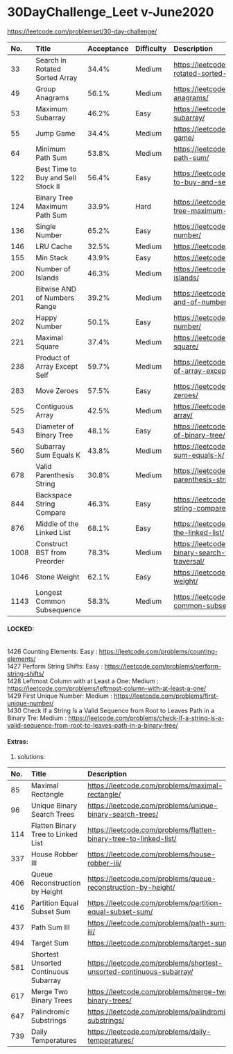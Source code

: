 # 30DayChallenge_Leet v-June2020
https://leetcode.com/problemset/30-day-challenge/

|      No.|     	 Title	                  |  Acceptance	|               Difficulty             |	Description |
| :---|:---                                                |      :---      |                                 :--- | :--- |
|33| Search in Rotated Sorted Array|34.4%|Medium|https://leetcode.com/problems/search-in-rotated-sorted-array/|
| 49|	Group Anagrams    		      |      56.1%	|                      Medium	   |https://leetcode.com/problems/group-anagrams/|
| 53|	Maximum Subarray    		      |      46.2%	|                      Easy	   |https://leetcode.com/problems/maximum-subarray/|
| 55|	Jump Game    		      |      34.4%	|	          Medium	   |https://leetcode.com/problems/jump-game/|
| 64|	Minimum Path Sum                          |      53.8%	|	          Medium	   |https://leetcode.com/problems/minimum-path-sum/|
| 122	|Best Time to Buy and Sell Stock II        |      56.4%	|                      Easy	   |https://leetcode.com/problems/best-time-to-buy-and-sell-stock-ii/|
| 124|	Binary Tree Maximum Path Sum    	      |	33.9%	|	          Hard	   |https://leetcode.com/problems/binary-tree-maximum-path-sum/|
| 136	|Single Number    		      |      65.2%	|	          Easy	   |https://leetcode.com/problems/single-number/|
| 146	|LRU Cache    		      |      32.5%	|	          Medium	   |https://leetcode.com/problems/lru-cache/|
| 155	|Min Stack    		      |      43.9%	|                      Easy	   |https://leetcode.com/problems/min-stack/|
| 200	|Number of Islands    		      |      46.3%	|	          Medium	   |https://leetcode.com/problems/number-of-islands/|
| 201	|Bitwise AND of Numbers Range    	      | 	39.2%	|	          Medium	   |https://leetcode.com/problems/bitwise-and-of-numbers-range/|
| 202	|Happy Number    		      |  	50.1%	|	          Easy	   |https://leetcode.com/problems/happy-number/|
| 221	|Maximal Square    		      |     37.4%	|	          Medium	   |https://leetcode.com/problems/maximal-square/|
| 238	|Product of Array Except Self    	      |	59.7%	|	          Medium	   |   https://leetcode.com/problems/product-of-array-except-self/|
| 283	|Move Zeroes    		      |	57.5%	|	          Easy	   |https://leetcode.com/problems/move-zeroes/|
| 525|	Contiguous Array    		      |	42.5%	|	          Medium	   |https://leetcode.com/problems/contiguous-array/|
| 543	|Diameter of Binary Tree    	      |	48.1%	|	          Easy	   |  https://leetcode.com/problems/diameter-of-binary-tree/ |
| 560	|Subarray Sum Equals K    	      |	43.8%	|	          Medium	   |https://leetcode.com/problems/subarray-sum-equals-k/|
| 678	|Valid Parenthesis String    	      |	30.8%	|	          Medium	   |https://leetcode.com/problems/valid-parenthesis-string/|
| 844	|Backspace String Compare    	      |	46.3%	|	          Easy	   |https://leetcode.com/problems/backspace-string-compare/|
| 876|	Middle of the Linked List    	      | 	68.1%	|	          Easy	   |https://leetcode.com/problems/middle-of-the-linked-list/|
| 1008|	Construct BST from Preorder     	      |	78.3%	|                     Medium           |https://leetcode.com/problems/construct-binary-search-tree-from-preorder-traversal/|
| 1046	|Stone Weight    		      |	62.1%	|	          Easy	   |https://leetcode.com/problems/last-stone-weight/|
| 1143|	Longest Common Subsequence    	      |	58.3%	|	          Medium	   |https://leetcode.com/problems/longest-common-subsequence/|
             


#### LOCKED:
<br />       1426	Counting Elements: Easy	: https://leetcode.com/problems/counting-elements/
<br />       1427	Perform String Shifts: Easy :	https://leetcode.com/problems/perform-string-shifts/
<br />       1428	Leftmost Column with at Least a One: Medium :	https://leetcode.com/problems/leftmost-column-with-at-least-a-one/
<br />       1429	First Unique Number: Medium	: https://leetcode.com/problems/first-unique-number/
<br />       1430	Check If a String Is a Valid Sequence from Root to Leaves Path in a Binary Tre: Medium : https://leetcode.com/problems/check-if-a-string-is-a-valid-sequence-from-root-to-leaves-path-in-a-binary-tree/


#### Extras:
1. solutions:

|      No.|     	 Title	                  | Description            |
| :---|:---                                |      :---      |
|  85   |    Maximal Rectangle          |        https://leetcode.com/problems/maximal-rectangle/   |            
|   96  |      Unique Binary Search Trees     |    https://leetcode.com/problems/unique-binary-search-trees/       |            
| 114    |  Flatten Binary Tree to Linked List            |       https://leetcode.com/problems/flatten-binary-tree-to-linked-list/    |           
|  337   |      	House Robber III        |     https://leetcode.com/problems/house-robber-iii/      |            
| 406    |     Queue Reconstruction by Height         |     https://leetcode.com/problems/queue-reconstruction-by-height/      |            
|   416  |        	Partition Equal Subset Sum      | https://leetcode.com/problems/partition-equal-subset-sum/          |           
|437     |      Path Sum III        |     https://leetcode.com/problems/path-sum-iii/      |            
| 494    |    Target Sum      |           https://leetcode.com/problems/target-sum/|            
| 581    |    Shortest Unsorted Continuous Subarray        |    https://leetcode.com/problems/shortest-unsorted-continuous-subarray/       |           
| 617    |     Merge Two Binary Trees         |      https://leetcode.com/problems/merge-two-binary-trees/     |            
|    647 |      	Palindromic Substrings        |       https://leetcode.com/problems/palindromic-substrings/    |           
|   739  |      Daily Temperatures    |      https://leetcode.com/problems/daily-temperatures/     |            

